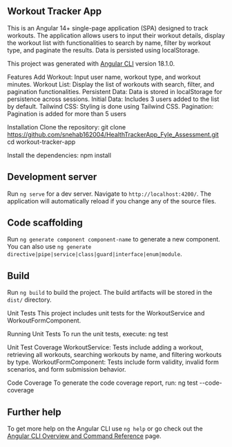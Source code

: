 ## Workout Tracker App

This is an Angular 14+ single-page application (SPA) designed to track workouts. The application allows users to input their workout details, display the workout list with functionalities to search by name, filter by workout type, and paginate the results. Data is persisted using localStorage.

This project was generated with [Angular CLI](https://github.com/angular/angular-cli) version 18.1.0.

Features
Add Workout: Input user name, workout type, and workout minutes.
Workout List: Display the list of workouts with search, filter, and pagination functionalities.
Persistent Data: Data is stored in localStorage for persistence across sessions.
Initial Data: Includes 3 users added to the list by default.
Tailwind CSS: Styling is done using Tailwind CSS.
Pagination: Pagination is added for more than 5 users

Installation
Clone the repository:
git clone https://github.com/snehab162004/HealthTrackerApp_Fyle_Assessment.git
cd workout-tracker-app

Install the dependencies:
npm install

## Development server

Run `ng serve` for a dev server. Navigate to `http://localhost:4200/`. The application will automatically reload if you change any of the source files.

## Code scaffolding

Run `ng generate component component-name` to generate a new component. You can also use `ng generate directive|pipe|service|class|guard|interface|enum|module`.

## Build

Run `ng build` to build the project. The build artifacts will be stored in the `dist/` directory.

Unit Tests
This project includes unit tests for the WorkoutService and WorkoutFormComponent.

Running Unit Tests
To run the unit tests, execute:
ng test

Unit Test Coverage
WorkoutService: Tests include adding a workout, retrieving all workouts, searching workouts by name, and filtering workouts by type.
WorkoutFormComponent: Tests include form validity, invalid form scenarios, and form submission behavior.

Code Coverage
To generate the code coverage report, run:
ng test --code-coverage

## Further help

To get more help on the Angular CLI use `ng help` or go check out the [Angular CLI Overview and Command Reference](https://angular.dev/tools/cli) page.
